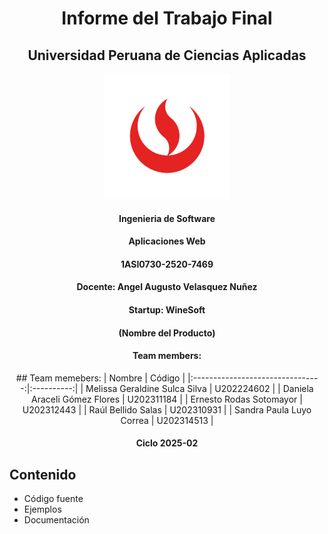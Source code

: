 <div align="center">

<h1>Informe del Trabajo Final</h1>
<h2>Universidad Peruana de Ciencias Aplicadas</h2>
<img src="./imagenes/Logo-UPC.png" alt="Logo UPC" width="200">
<h4>Ingenieria de Software</h4>
<h4>Aplicaciones Web</h4>
<h4>1ASI0730-2520-7469</h4>
<h4>Docente: Angel Augusto Velasquez Nuñez</h4>
<h4>Startup: WineSoft</h4>
<h4>(Nombre del Producto)</h4>
<h4>Team members:</h4>
<div align="center">
## Team memebers:
|              Nombre              |   Código   |
|:--------------------------------:|:----------:|
| Melissa Geraldine Sulca Silva    | U202224602 |
| Daniela Araceli Gómez Flores     | U202311184 |
| Ernesto Rodas Sotomayor          | U202312443 |
| Raúl Bellido Salas               | U202310931 |
| Sandra Paula Luyo Correa         | U202314513 |

</div>

<h4>Ciclo 2025-02</h4>
</div>




## Contenido
- Código fuente
- Ejemplos
- Documentación
